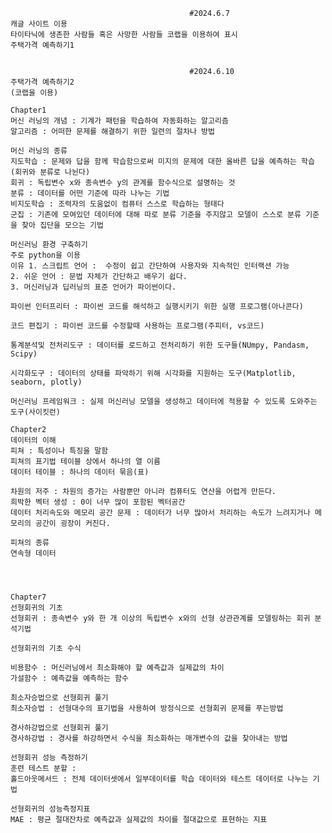  
                                            #2024.6.7 
    캐글 사이트 이용
    타이타닉에 생존한 사람들 혹은 사망한 사람들 코랩을 이용하여 표시
    주택가격 예측하기1


                                            #2024.6.10
    주택가격 예측하기2
    (코랩을 이용)

    Chapter1
    머신 러닝의 개념 : 기계가 패턴을 학습하여 자동화하는 알고리즘
    알고리즘 : 어떠한 문제를 해결하기 위한 일련의 절차나 방법

    머신 러닝의 종류
    지도학습 : 문제와 답을 함께 학습함으로써 미지의 문제에 대한 올바른 답을 예측하는 학습(회귀와 분류로 나뉜다)
    회귀 : 독립변수 x와 종속변수 y의 관계를 함수식으로 설명하는 것
    분류 : 데이터를 어떤 기준에 따라 나누는 기법
    비지도학습 : 조력자의 도움없이 컴퓨터 스스로 학습하는 형태다
    군집 : 기존에 모여있던 데이터에 대해 따로 분류 기준을 주지않고 모델이 스스로 분류 기준을 찾아 집단을 모으는 기법

    머신러닝 환경 구축하기
    주로 python을 이용
    이유 1. 스크립트 언어 :  수정이 쉽고 간단하여 사용자와 지속적인 인터랙션 가능
    2. 쉬운 언어 : 문법 자체가 간단하고 배우기 쉽다.
    3. 머신러닝과 딥러닝의 표준 언어가 파이썬이다.
    
    파이썬 인터프리터 : 파이썬 코드를 해석하고 실행시키기 위한 실행 프로그램(아나콘다)

    코드 편집기 : 파이썬 코드를 수정할때 사용하는 프로그램(주피터, vs코드)

    통계분석및 전처리도구 : 데이터를 로드하고 전처리하기 위한 도구들(NUmpy, Pandasm, Scipy)
    
    시각화도구 : 데이터의 상태를 파악하기 위해 시각화를 지원하는 도구(Matplotlib, seaborn, plotly)

    머신러닝 프레임워크 : 실제 머신러닝 모델을 생성하고 데이터에 적용할 수 있도록 도와주는 도구(사이킷런)

    Chapter2
    데이터의 이해
    피쳐 : 특성이나 특징을 말함
    피쳐의 표기법 테이블 상에서 하나의 열 이름
    데이터 테이블 : 하나의 데이터 묶음(표)

    차원의 저주 : 차원의 증가는 사람뿐만 아니라 컴퓨터도 연산을 어렵게 만든다.
    희박한 벡터 생성 : 0이 너무 많이 포함된 벡터공간
    데이터 처리속도와 메모리 공간 문제 : 데이터가 너무 많아서 처리하는 속도가 느려지거나 메모리의 공간이 굉장이 커진다.

    피쳐의 종류
    연속형 데이터




    Chapter7
    선형회귀의 기초
    선형회귀 : 종속변수 y와 한 개 이상의 독립변수 x와의 선형 상관관계를 모델링하는 회귀 분석기법

    선형회귀의 기초 수식

    비용함수 : 머신러닝에서 최소화해야 할 예측값과 실제값의 차이
    가설함수 : 예측값을 예측하는 함수

    최소자승법으로 선형회귀 풀기
    최소자승법 : 선형대수의 표기법을 사용하여 방정식으로 선형회귀 문제를 푸는방법

    경사하강법으로 선형회귀 풀기
    경사하강법 : 경사를 하강하면서 수식을 최소화하는 매개변수의 값을 찾아내는 방법

    선형회귀 성능 측정하기
    훈련 테스트 분할 : 
    홀드아웃메서드 : 전체 데이터셋에서 일부데이터를 학습 데이터와 테스트 데이터로 나누는 기법

    선형회귀의 성능측정지표
    MAE : 평균 절대잔차로 예측값과 실제값의 차이를 절대값으로 표현하는 지표
